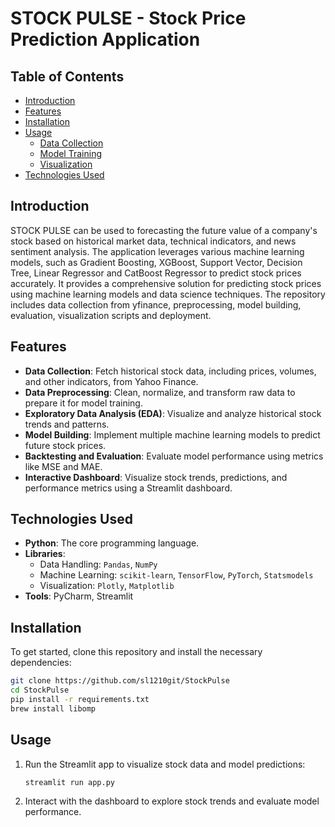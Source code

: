 # STOCK PULSE - Stock Price Prediction Application

## Table of Contents

- [Introduction](#introduction)
- [Features](#features)
- [Installation](#installation)
- [Usage](#usage)
  - [Data Collection](#data-collection)
  - [Model Training](#model-training)
  - [Visualization](#visualization)
- [Technologies Used](#technologies-used)

## Introduction

STOCK PULSE can be used to forecasting the future value of a company's stock based on historical market data, technical indicators, and news sentiment analysis. The application leverages various machine learning models, such as Gradient Boosting, XGBoost, Support Vector, Decision Tree, Linear Regressor and CatBoost Regressor to predict stock prices accurately. It provides a comprehensive solution for predicting stock prices using machine learning models and data science techniques. The repository includes data collection from yfinance, preprocessing, model building, evaluation, visualization scripts and deployment.

## Features

- **Data Collection**: Fetch historical stock data, including prices, volumes, and other indicators, from Yahoo Finance.
- **Data Preprocessing**: Clean, normalize, and transform raw data to prepare it for model training.
- **Exploratory Data Analysis (EDA)**: Visualize and analyze historical stock trends and patterns.
- **Model Building**: Implement multiple machine learning models to predict future stock prices.
- **Backtesting and Evaluation**: Evaluate model performance using metrics like MSE and MAE.
- **Interactive Dashboard**: Visualize stock trends, predictions, and performance metrics using a Streamlit dashboard.

## Technologies Used

- **Python**: The core programming language.
- **Libraries**: 
  - Data Handling: `Pandas`, `NumPy`
  - Machine Learning: `scikit-learn`, `TensorFlow`, `PyTorch`, `Statsmodels`
  - Visualization: `Plotly`, `Matplotlib`
- **Tools**: PyCharm, Streamlit

## Installation
To get started, clone this repository and install the necessary dependencies:

```bash
git clone https://github.com/sl1210git/StockPulse
cd StockPulse
pip install -r requirements.txt
brew install libomp
```

## Usage

1. Run the Streamlit app to visualize stock data and model predictions:
    ```bash
    streamlit run app.py
    ```
2. Interact with the dashboard to explore stock trends and evaluate model performance.